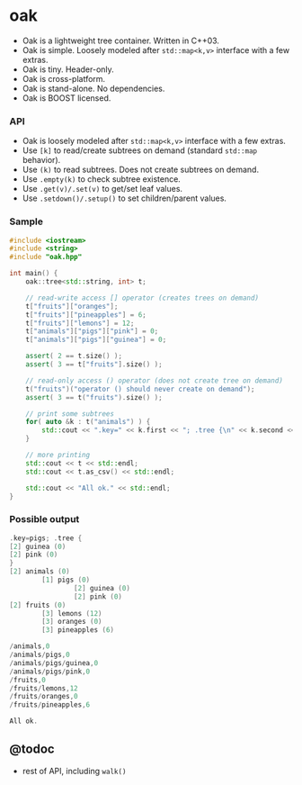 oak
===
- Oak is a lightweight tree container. Written in C++03.
- Oak is simple. Loosely modeled after `std::map<k,v>` interface with a few extras.
- Oak is tiny. Header-only.
- Oak is cross-platform.
- Oak is stand-alone. No dependencies.
- Oak is BOOST licensed.

### API
- Oak is loosely modeled after `std::map<k,v>` interface with a few extras.
- Use `[k]` to read/create subtrees on demand (standard `std::map` behavior).
- Use `(k)` to read subtrees. Does not create subtrees on demand.
- Use `.empty(k)` to check subtree existence.
- Use `.get(v)/.set(v)` to get/set leaf values.
- Use `.setdown()/.setup()` to set children/parent values.

### Sample
```c++
#include <iostream>
#include <string>
#include "oak.hpp"

int main() {
    oak::tree<std::string, int> t;

    // read-write access [] operator (creates trees on demand)
    t["fruits"]["oranges"];
    t["fruits"]["pineapples"] = 6;
    t["fruits"]["lemons"] = 12;
    t["animals"]["pigs"]["pink"] = 0;
    t["animals"]["pigs"]["guinea"] = 0;

    assert( 2 == t.size() );
    assert( 3 == t["fruits"].size() );

    // read-only access () operator (does not create tree on demand)
    t("fruits")("operator () should never create on demand");
    assert( 3 == t("fruits").size() );

    // print some subtrees
    for( auto &k : t("animals") ) {
        std::cout << ".key=" << k.first << "; .tree {\n" << k.second << "}" << std::endl;
    }

    // more printing
    std::cout << t << std::endl;
    std::cout << t.as_csv() << std::endl;

    std::cout << "All ok." << std::endl;
}
```

### Possible output
```c++
.key=pigs; .tree {
[2] guinea (0)
[2] pink (0)
}
[2] animals (0)
        [1] pigs (0)
                [2] guinea (0)
                [2] pink (0)
[2] fruits (0)
        [3] lemons (12)
        [3] oranges (0)
        [3] pineapples (6)

/animals,0
/animals/pigs,0
/animals/pigs/guinea,0
/animals/pigs/pink,0
/fruits,0
/fruits/lemons,12
/fruits/oranges,0
/fruits/pineapples,6

All ok.
```

## @todoc
- rest of API, including `walk()`
